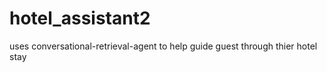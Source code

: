 # hotel_assistant2
uses  conversational-retrieval-agent to help guide guest through thier hotel stay
